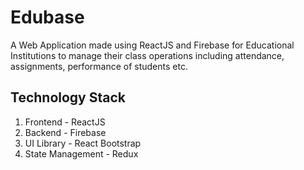 # Edubase

A Web Application made using ReactJS and Firebase for Educational Institutions to manage their class operations including attendance, assignments, performance of students etc.

## Technology Stack
1. Frontend - ReactJS
2. Backend - Firebase
3. UI Library - React Bootstrap
4. State Management - Redux
